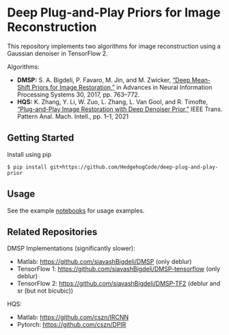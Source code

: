 # Deep Plug-and-Play Priors for Image Reconstruction

This repository implements two algorithms for image reconstruction using a Gaussian denoiser in TensorFlow 2.

Algorithms:

- **DMSP:** S. A. Bigdeli, P. Favaro, M. Jin, and M. Zwicker, [“Deep Mean-Shift Priors for Image Restoration,”](http://papers.nips.cc/paper/6678-deep-mean-shift-priors-for-image-restoration.pdf) in Advances in Neural Information Processing Systems 30, 2017, pp. 763–772.
- **HQS:** K. Zhang, Y. Li, W. Zuo, L. Zhang, L. Van Gool, and R. Timofte, [“Plug-and-Play Image Restoration with Deep Denoiser Prior,”](http://arxiv.org/abs/2008.13751) IEEE Trans. Pattern Anal. Mach. Intell., pp. 1–1, 2021

## Getting Started

Install using pip

```
$ pip install git+https://github.com/HedgehogCode/deep-plug-and-play-prior
```

## Usage

See the example [notebooks](notebooks/) for usage examples.

## Related Repositories

DMSP Implementations (significantly slower):

- Matlab: https://github.com/siavashBigdeli/DMSP (only deblur)
- TensorFlow 1: https://github.com/siavashBigdeli/DMSP-tensorflow (only deblur)
- TensorFlow 2: https://github.com/siavashBigdeli/DMSP-TF2 (deblur and sr (but not bicubic))

HQS:

- Matlab: https://github.com/cszn/IRCNN
- Pytorch: https://github.com/cszn/DPIR
